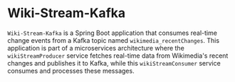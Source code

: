 # Wiki-Stream-Kafka
`Wiki-Stream-Kafka` is a Spring Boot application that consumes real-time change events from a Kafka topic named `wikimedia_recentChanges`. This application is part of a microservices architecture where the `wikiStreamProducer` service fetches real-time data from Wikimedia's recent changes and publishes it to Kafka, while this `wikiStreamConsumer` service consumes and processes these messages.
